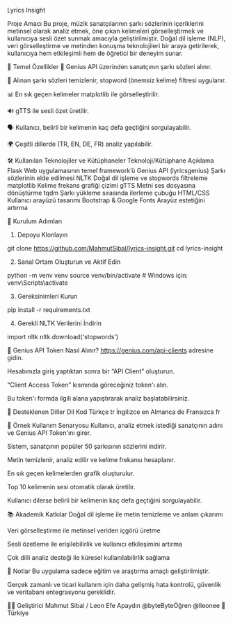 Lyrics Insight

Proje Amacı
Bu proje, müzik sanatçılarının şarkı sözlerinin içeriklerini metinsel olarak analiz etmek, öne çıkan kelimeleri görselleştirmek ve kullanıcıya sesli özet sunmak amacıyla geliştirilmiştir. Doğal dil işleme (NLP), veri görselleştirme ve metinden konuşma teknolojileri bir araya getirilerek, kullanıcıya hem etkileşimli hem de öğretici bir deneyim sunar.

🧠 Temel Özellikler
🎵 Genius API üzerinden sanatçının şarkı sözleri alınır.

🧹 Alınan şarkı sözleri temizlenir, stopword (önemsiz kelime) filtresi uygulanır.

📊 En sık geçen kelimeler matplotlib ile görselleştirilir.

🔊 gTTS ile sesli özet üretilir.

🗣️ Kullanıcı, belirli bir kelimenin kaç defa geçtiğini sorgulayabilir.

🌍 Çeşitli dillerde (TR, EN, DE, FR) analiz yapılabilir.

🛠️ Kullanılan Teknolojiler ve Kütüphaneler
Teknoloji/Kütüphane	Açıklama
Flask	Web uygulamasının temel framework’ü
Genius API (lyricsgenius)	Şarkı sözlerinin elde edilmesi
NLTK	Doğal dil işleme ve stopwords filtreleme
matplotlib	Kelime frekans grafiği çizimi
gTTS	Metni ses dosyasına dönüştürme
tqdm	Şarkı yükleme sırasında ilerleme çubuğu
HTML/CSS	Kullanıcı arayüzü tasarımı
Bootstrap & Google Fonts	Arayüz estetiğini artırma

🔧 Kurulum Adımları
1. Depoyu Klonlayın

git clone https://github.com/MahmutSibal/lyrics-insight.git
cd lyrics-insight

2. Sanal Ortam Oluşturun ve Aktif Edin

python -m venv venv
source venv/bin/activate  # Windows için: venv\Scripts\activate

3. Gereksinimleri Kurun

pip install -r requirements.txt

4. Gerekli NLTK Verilerini İndirin

import nltk
nltk.download('stopwords')

🔑 Genius API Token Nasıl Alınır?
https://genius.com/api-clients adresine gidin.

Hesabınızla giriş yaptıktan sonra bir “API Client” oluşturun.

“Client Access Token” kısmında göreceğiniz token'ı alın.

Bu token'ı formda ilgili alana yapıştırarak analiz başlatabilirsiniz.

🔄 Desteklenen Diller
Dil	Kod
Türkçe	tr
İngilizce	en
Almanca	de
Fransızca	fr

🧪 Örnek Kullanım Senaryosu
Kullanıcı, analiz etmek istediği sanatçının adını ve Genius API Token'ını girer.

Sistem, sanatçının popüler 50 şarkısının sözlerini indirir.

Metin temizlenir, analiz edilir ve kelime frekansı hesaplanır.

En sık geçen kelimelerden grafik oluşturulur.

Top 10 kelimenin sesi otomatik olarak üretilir.

Kullanıcı dilerse belirli bir kelimenin kaç defa geçtiğini sorgulayabilir.

📚 Akademik Katkılar
Doğal dil işleme ile metin temizleme ve anlam çıkarımı

Veri görselleştirme ile metinsel veriden içgörü üretme

Sesli özetleme ile erişilebilirlik ve kullanıcı etkileşimini artırma

Çok dilli analiz desteği ile küresel kullanılabilirlik sağlama

📌 Notlar
Bu uygulama sadece eğitim ve araştırma amaçlı geliştirilmiştir.

Gerçek zamanlı ve ticari kullanım için daha gelişmiş hata kontrolü, güvenlik ve veritabanı entegrasyonu gereklidir.

🧑‍💻 Geliştirici
Mahmut Sibal / Leon Efe Apaydın
@byteByteÖğren @lleonee
📍 Türkiye
